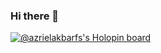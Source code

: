 ### Hi there 👋

<!--
**PrideRz/PrideRz** is a ✨ _special_ ✨ repository because its `README.md` (this file) appears on your GitHub profile.

Here are some ideas to get you started:

- 🔭 I’m currently working on ...
- 🌱 I’m currently learning ...
- 👯 I’m looking to collaborate on ...
- 🤔 I’m looking for help with ...
- 💬 Ask me about ...
- 📫 How to reach me: ...
- 😄 Pronouns: ...
- ⚡ Fun fact: ...
-->
[![@azrielakbarfs's Holopin board](https://holopin.me/azrielakbarfs)](https://holopin.io/@azrielakbarfs)

